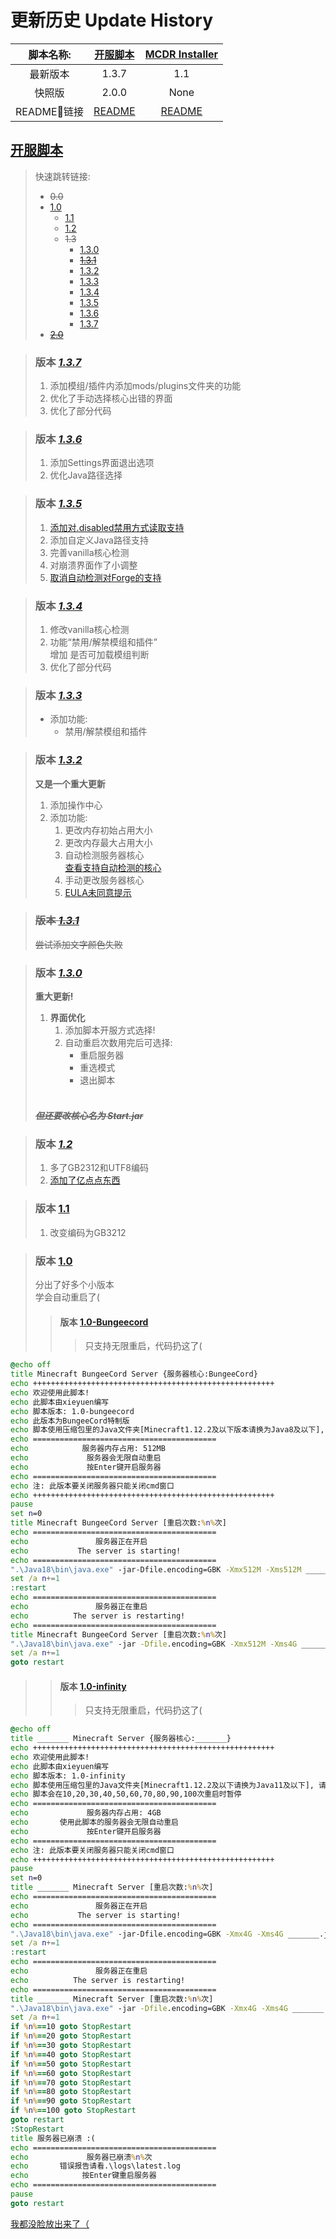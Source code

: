# 更新历史 Update History

| 脚本名称: | [**开服脚本**](#开服脚本) | [**MCDR Installer**](#mcdr-installer) |
| :-: | :-----------: | :----------: |
| 最新版本 | 1.3.7 | 1.1 |
| 快照版 | 2.0.0 | None |
| README🔗链接 | [README](/MCDRinstaller/README.md) | [README](/%E5%BC%80%E6%9C%8D%E8%84%9A%E6%9C%AC/README.MD) |

## [开服脚本](/%E5%BC%80%E6%9C%8D%E8%84%9A%E6%9C%AC/README.MD#更新日志)

>快速跳转链接:
>
>- ~~0.0~~
>- [1.0](#版本-10)
>    - [1.1](#版本-11)
>    - [1.2](#版本-12)
>    - ~~1.3~~
>        - [1.3.0](#版本-130)
>        - [~~1.3.1~~](#版本-131)
>        - [1.3.2](#版本-132)
>        - [1.3.3](#版本-133)
>        - [1.3.4](#版本-134)
>        - [1.3.5](#版本-135)
>        - [1.3.6](#版本-136)
>        - [1.3.7](#版本-137)
>- [~~2.0~~](/%E5%BC%80%E6%9C%8D%E8%84%9A%E6%9C%AC/README.MD#版本-200)

>### 版本 [*1.3.7*](/%E5%BC%80%E6%9C%8D%E8%84%9A%E6%9C%AC/Bat-Windows/start-1.3.7-snapshot%20GBK.bat)<br>
>1. 添加模组/插件内添加mods/plugins文件夹的功能
>2. 优化了手动选择核心出错的界面
>3. 优化了部分代码

>### 版本 [*1.3.6*](/%E5%BC%80%E6%9C%8D%E8%84%9A%E6%9C%AC/Bat-Windows/start-1.3.6-snapshot%20GBK.bat)<br>
>1. 添加Settings界面退出选项
>2. 优化Java路径选择

>### 版本 [*1.3.5*](/%E5%BC%80%E6%9C%8D%E8%84%9A%E6%9C%AC/Bat-Windows/start-1.3.5-snapshot%20GBK.bat)<br>
>1. [添加对.disabled禁用方式读取支持](<> "但是脚本内禁用的方式还是.ban")
>2. 添加自定义Java路径支持
>3. 完善vanilla核心检测
>4. 对崩溃界面作了小调整
>5. [取消自动检测对Forge的支持](<> "这个支持问题很大啊，暂时只能删了")

>### 版本 [*1.3.4*](/%E5%BC%80%E6%9C%8D%E8%84%9A%E6%9C%AC/Bat-Windows/start-1.3.4-snapshot%20GBK.bat)<br>
>1. 修改vanilla核心检测
>2. 功能“禁用/解禁模组和插件”<br>增加 是否可加载模组判断
>3. 优化了部分代码

>### 版本 [*1.3.3*](/%E5%BC%80%E6%9C%8D%E8%84%9A%E6%9C%AC/Bat-Windows/start-1.3.3-snapshot%20GBK.bat)<br>
>- 添加功能:
>      - 禁用/解禁模组和插件

>### 版本 [*1.3.2*](/%E5%BC%80%E6%9C%8D%E8%84%9A%E6%9C%AC/Bat-Windows/start-1.3.2-snapshot%20GBK.bat)<br>
>**又是一个重大更新**
>1. 添加操作中心
>2. 添加功能: 
>       1. 更改内存初始占用大小
>       2. 更改内存最大占用大小
>       3. 自动检测服务器核心<br> [查看支持自动检测的核心](<#支持检测的核心> "Fabric, Quilt, Forge, Vanilla")
>       4. 手动更改服务器核心
>       5. [EULA未同意提示](<> "有待优化")

>### ~~版本 [*1.3.1*](/%E5%BC%80%E6%9C%8D%E8%84%9A%E6%9C%AC/Bat-Windows/start-1.3.1-snapshot%20GBK.bat)~~
>~~尝试添加文字颜色失败~~

>### 版本 [*1.3.0*](/%E5%BC%80%E6%9C%8D%E8%84%9A%E6%9C%AC/Bat-Windows/start-1.3_GBK.bat)<br>
>**重大更新!**
>1. **界面优化**
>    1. 添加脚本开服方式选择!
>    2. 自动重启次数用完后可选择:
>       - 重启服务器
>       - 重选模式
>       - 退出脚本
><br><br>
>
>##### ~~*但还要改核心名为 Start.jar*~~

>### 版本 [*1.2*](/%E5%BC%80%E6%9C%8D%E8%84%9A%E6%9C%AC/Bat-Windows/start-1.2-snapshot%20GBK.bat)<br>
>1. 多了GB2312和UTF8编码
>2. [添加了亿点点东西](<> "但还是要自己填很多东西")

>### 版本 [1.1](/%E5%BC%80%E6%9C%8D%E8%84%9A%E6%9C%AC/Bat-Windows/start-1.1-test.bat)<br>
>1. 改变编码为GB3212

>### 版本 [1.0](<#版本-200> "用更新的吧")<br>
>
>分出了好多个小版本<br>
>学会自动重启了(
>
>>#### 版本 [1.0-Bungeecord](/%E5%BC%80%E6%9C%8D%E8%84%9A%E6%9C%AC/Bat-Windows/start-1.0-bungeecord.bat)<br>
>>>只支持无限重启，代码扔这了(

~~~ bat
@echo off
title Minecraft BungeeCord Server {服务器核心:BungeeCord}
echo ++++++++++++++++++++++++++++++++++++++++++++++++++++++
echo 欢迎使用此脚本! 
echo 此脚本由xieyuen编写
echo 脚本版本: 1.0-bungeecord
echo 此版本为BungeeCord特制版
echo 脚本使用压缩包里的Java文件夹[Minecraft1.12.2及以下版本请换为Java8及以下], 请将其放至服务器根目录
echo =========================================
echo            服务器内存占用: 512MB
echo             服务器会无限自动重启
echo             按Enter键开启服务器
echo =========================================
echo 注: 此版本要关闭服务器只能关闭cmd窗口
echo ++++++++++++++++++++++++++++++++++++++++++++++++++++++
pause
set n=0
title Minecraft BungeeCord Server [重启次数:%n%次]
echo =========================================
echo               服务器正在开启
echo           The server is starting!
echo =========================================
".\Java18\bin\java.exe" -jar-Dfile.encoding=GBK -Xmx512M -Xms512M _______.jar nogui
set /a n+=1 
:restart
echo =========================================
echo               服务器正在重启
echo          The server is restarting!
echo =========================================
title Minecraft BungeeCord Server [重启次数:%n%次]
".\Java18\bin\java.exe" -jar -Dfile.encoding=GBK -Xmx512M -Xms4G _______.jar nogui
set /a n+=1
goto restart
~~~

>>#### 版本 [1.0-infinity](/%E5%BC%80%E6%9C%8D%E8%84%9A%E6%9C%AC/Bat-Windows/start-1.0-infinity.bat)<br>
>>>只支持无限重启，代码扔这了(

~~~ bat
@echo off
title _______ Minecraft Server {服务器核心:_______}
echo ++++++++++++++++++++++++++++++++++++++++++++++++++++++
echo 欢迎使用此脚本! 
echo 此脚本由xieyuen编写
echo 脚本版本: 1.0-infinity
echo 脚本使用压缩包里的Java文件夹[Minecraft1.12.2及以下请换为Java11及以下], 请将其放至服务器根目录
echo 脚本会在10,20,30,40,50,60,70,80,90,100次重启时暂停
echo =========================================
echo             服务器内存占用: 4GB
echo       使用此脚本的服务器会无限自动重启
echo             按Enter键开启服务器
echo =========================================
echo 注: 此版本要关闭服务器只能关闭cmd窗口
echo ++++++++++++++++++++++++++++++++++++++++++++++++++++++
pause
set n=0
title _______ Minecraft Server [重启次数:%n%次]
echo =========================================
echo               服务器正在开启
echo           The server is starting!
echo =========================================
".\Java18\bin\java.exe" -jar-Dfile.encoding=GBK -Xmx4G -Xms4G _______.jar nogui
set /a n+=1 
:restart
echo =========================================
echo               服务器正在重启
echo          The server is restarting!
echo =========================================
title _______ Minecraft Server [重启次数:%n%次]
".\Java18\bin\java.exe" -jar -Dfile.encoding=GBK -Xmx4G -Xms4G _______.jar nogui
set /a n+=1
if %n%==10 goto StopRestart
if %n%==20 goto StopRestart
if %n%==30 goto StopRestart
if %n%==40 goto StopRestart
if %n%==50 goto StopRestart
if %n%==60 goto StopRestart
if %n%==70 goto StopRestart
if %n%==80 goto StopRestart
if %n%==90 goto StopRestart
if %n%==100 goto StopRestart
goto restart
:StopRestart
title 服务器已崩溃 :(
echo =========================================
echo             服务器已崩溃%n%次
echo       错误报告请看.\logs\latest.log
echo            按Enter键重启服务器
echo =========================================
pause
goto restart
~~~

[我都没脸放出来了（](/%E5%BC%80%E6%9C%8D%E8%84%9A%E6%9C%AC/Bat-Windows/start-0.0.bat "java -jar ______.jar")
<br><br><br><br><br><br><br><br><br><br><br><br><br><br><br><br><br><br><br><br><br><br><br><br><br><br><br><br><br><br><br><br><br><br><br><br><br><br><br><br><br><br><br><br><br>

---

## [MCDR Installer](/MCDRinstaller/README.md)

>### 版本 [*1.0*](/MCDRinstaller/MCDRinstaller.bat)
>1. 完成内容
>    - `安装 MCDR`
>    - `更新 MCDR`
>    - `MCDR 开启脚本的导出`
>
>2. 完成部分对英语的支持

>### 版本 [*1.1*](/MCDRinstaller/MCDRinstaller-1.1.bat)
>- 添加源码启动修正